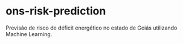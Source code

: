 # ons-risk-prediction
Previsão de risco de déficit energético no estado de Goiás utilizando Machine Learning.

